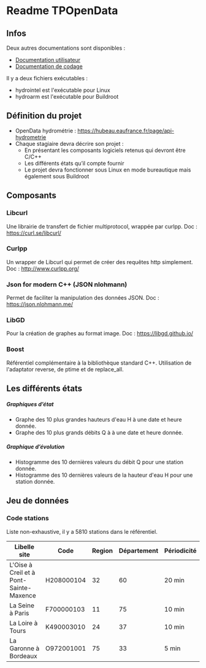 # Readme TPOpenData

## Infos
Deux autres documentations sont disponibles :
- [Documentation utilisateur](https://github.com/BriceTouchard/TPOpenData/blob/main/docs/documentation_utilisateur.md)
- [Documentation de codage](https://github.com/BriceTouchard/TPOpenData/blob/main/docs/documentation_de_codage.md)

Il y a deux fichiers exécutables :
- hydrointel est l'exécutable pour Linux 
- hydroarm est l'exécutable pour Buildroot

## Définition du projet
- OpenData hydrométrie : https://hubeau.eaufrance.fr/page/api-hydrometrie
- Chaque stagiaire devra décrire son projet :
	- En présentant les composants logiciels retenus qui devront être C/C++
	- Les différents états qu’il compte fournir
	- Le projet devra fonctionner sous Linux en mode bureautique mais également sous Buildroot

## Composants
### Libcurl 
Une librairie de transfert de fichier multiprotocol, wrappée par curlpp. Doc : https://curl.se/libcurl/

### Curlpp
Un wrapper de Libcurl qui permet de créer des requêtes http simplement. Doc : http://www.curlpp.org/

### Json for modern C++ (JSON nlohmann)
Permet de faciliter la manipulation des données JSON. Doc : https://json.nlohmann.me/

### LibGD 
Pour la création de graphes au format image. Doc : https://libgd.github.io/ 

### Boost
Référentiel complémentaire à la bibliothèque standard C++. 
Utilisation de l'adaptator reverse, de ptime et de replace_all.

## Les différents états
##### Graphiques d’état
- Graphe des 10 plus grandes hauteurs d'eau H à une date et heure donnée.
- Graphe des 10 plus grands débits Q à à une date et heure donnée.

##### Graphique d’évolution
- Histogramme des 10 dernières valeurs du débit Q pour une station donnée.
- Histogramme des 10 dernières valeurs de la hauteur d'eau H pour une station donnée.

## Jeu de données
### Code stations
Liste non-exhaustive, il y a 5810 stations dans le référentiel.

| Libelle site                           |    Code    | Region | Département | Périodicité |
|----------------------------------------|------------|--------|-------------|-------------|
|L'Oise à Creil et à Pont-Sainte-Maxence | H208000104 |   32   |     60      |   20 min    |
| La Seine à Paris			 | F700000103 |   11   |     75      |   10 min    |
| La Loire à Tours 			 | K490003010 |   24   |     37      |   10 min    |
| La Garonne à Bordeaux 		 | O972001001 |   75   |     33      |    5 min    |


